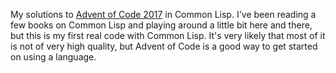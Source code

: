 My solutions to [Advent of Code 2017][1] in Common Lisp. I've been reading a
few books on Common Lisp and playing around a little bit here and there, but
this is my first real code with Common Lisp. It's very likely that most of it is
not of very high quality, but Advent of Code is a good way to get started on
using a language.

  [1]: https://adventofcode.com/2017
